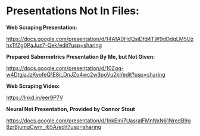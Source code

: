# Presentations Not In Files:

**Web Scraping Presentation:**

https://docs.google.com/presentation/d/14AfA0HdQsiDfd4TW9dDdgLM5UzhxTfZg0PaJuz7-Qek/edit?usp=sharing

**Prepared Sabermetrics Presentation By Me, but Not Given:**

https://docs.google.com/presentation/d/10Zgg-w4DtgjaJzKyofeQ1E8iLDnJZo4wc2w3poVu2kI/edit?usp=sharing

**Web Scraping Video:**

https://lnkd.in/eer9P7V

**Neural Net Presentation, Provided by Connor Stout**

https://docs.google.com/presentation/d/1nkEmi7UasraIFMnNxN61NredB9g8zrBjumqCwm_j65A/edit?usp=sharing